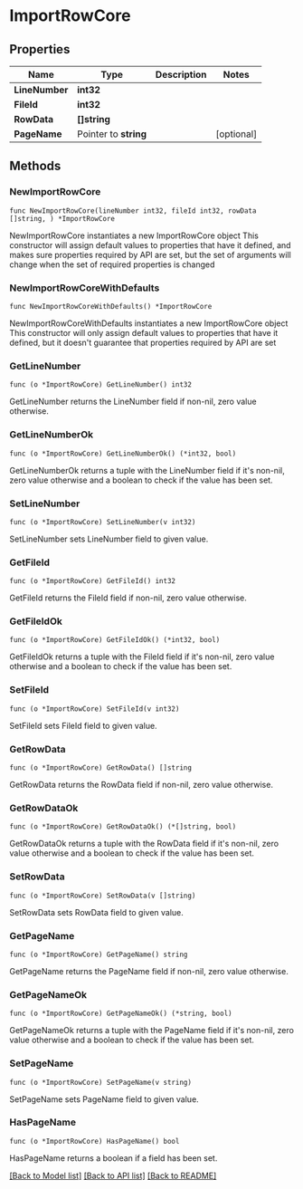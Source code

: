 # ImportRowCore

## Properties

Name | Type | Description | Notes
------------ | ------------- | ------------- | -------------
**LineNumber** | **int32** |  | 
**FileId** | **int32** |  | 
**RowData** | **[]string** |  | 
**PageName** | Pointer to **string** |  | [optional] 

## Methods

### NewImportRowCore

`func NewImportRowCore(lineNumber int32, fileId int32, rowData []string, ) *ImportRowCore`

NewImportRowCore instantiates a new ImportRowCore object
This constructor will assign default values to properties that have it defined,
and makes sure properties required by API are set, but the set of arguments
will change when the set of required properties is changed

### NewImportRowCoreWithDefaults

`func NewImportRowCoreWithDefaults() *ImportRowCore`

NewImportRowCoreWithDefaults instantiates a new ImportRowCore object
This constructor will only assign default values to properties that have it defined,
but it doesn't guarantee that properties required by API are set

### GetLineNumber

`func (o *ImportRowCore) GetLineNumber() int32`

GetLineNumber returns the LineNumber field if non-nil, zero value otherwise.

### GetLineNumberOk

`func (o *ImportRowCore) GetLineNumberOk() (*int32, bool)`

GetLineNumberOk returns a tuple with the LineNumber field if it's non-nil, zero value otherwise
and a boolean to check if the value has been set.

### SetLineNumber

`func (o *ImportRowCore) SetLineNumber(v int32)`

SetLineNumber sets LineNumber field to given value.


### GetFileId

`func (o *ImportRowCore) GetFileId() int32`

GetFileId returns the FileId field if non-nil, zero value otherwise.

### GetFileIdOk

`func (o *ImportRowCore) GetFileIdOk() (*int32, bool)`

GetFileIdOk returns a tuple with the FileId field if it's non-nil, zero value otherwise
and a boolean to check if the value has been set.

### SetFileId

`func (o *ImportRowCore) SetFileId(v int32)`

SetFileId sets FileId field to given value.


### GetRowData

`func (o *ImportRowCore) GetRowData() []string`

GetRowData returns the RowData field if non-nil, zero value otherwise.

### GetRowDataOk

`func (o *ImportRowCore) GetRowDataOk() (*[]string, bool)`

GetRowDataOk returns a tuple with the RowData field if it's non-nil, zero value otherwise
and a boolean to check if the value has been set.

### SetRowData

`func (o *ImportRowCore) SetRowData(v []string)`

SetRowData sets RowData field to given value.


### GetPageName

`func (o *ImportRowCore) GetPageName() string`

GetPageName returns the PageName field if non-nil, zero value otherwise.

### GetPageNameOk

`func (o *ImportRowCore) GetPageNameOk() (*string, bool)`

GetPageNameOk returns a tuple with the PageName field if it's non-nil, zero value otherwise
and a boolean to check if the value has been set.

### SetPageName

`func (o *ImportRowCore) SetPageName(v string)`

SetPageName sets PageName field to given value.

### HasPageName

`func (o *ImportRowCore) HasPageName() bool`

HasPageName returns a boolean if a field has been set.


[[Back to Model list]](../README.md#documentation-for-models) [[Back to API list]](../README.md#documentation-for-api-endpoints) [[Back to README]](../README.md)


